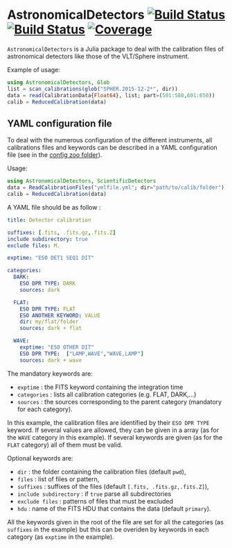 # AstronomicalDetectors [![Build Status](https://travis-ci.com/emmt/AstronomicalDetectors.jl.svg?branch=main)](https://travis-ci.com/emmt/AstronomicalDetectors.jl) [![Build Status](https://ci.appveyor.com/api/projects/status/github/emmt/AstronomicalDetectors.jl?svg=true)](https://ci.appveyor.com/project/emmt/AstronomicalDetectors-jl) [![Coverage](https://codecov.io/gh/emmt/AstronomicalDetectors.jl/branch/main/graph/badge.svg)](https://codecov.io/gh/emmt/AstronomicalDetectors.jl)

`AstronomicalDetectors` is a Julia package to deal with the calibration files
of astronomical detectors like those of the VLT/Sphere instrument.

Example of usage:

```julia
using AstronomicalDetectors, Glob
list = scan_calibrations(glob("SPHER.2015-12-2*", dir))
data = read(CalibrationData{Float64}, list; part=(501:580,601:650))
calib = ReducedCalibration(data)
```

## YAML configuration file

To deal with the numerous configuration of the different instruments, all calibrations files and keywords can be described in a YAML configuration file (see in the [config zoo folder](zoo)).

Usage:

```julia
using AstronomicalDetectors, ScientificDetectors
data = ReadCalibrationFiles("ymlfile.yml"; dir="path/to/calib/folder")
calib = ReducedCalibration(data)
```

A YAML file should be as follow :

```yaml
title: Detector calibration

suffixes: [.fits, .fits.gz,.fits.Z]
include subdirectory: true
exclude files: M.

exptime: "ESO DET1 SEQ1 DIT"

categories:
  DARK:
    ESO DPR TYPE: DARK
    sources: dark

  FLAT:
    ESO DPR TYPE: FLAT
    ESO ANOTHER KEYWORD: VALUE
    dir: my/flat/folder
    sources: dark + flat

  WAVE:
    exptime: "ESO OTHER DIT"
    ESO DPR TYPE:  ["LAMP,WAVE","WAVE,LAMP"]
    sources: dark + wave
```

The mandatory keywords are:

- `exptime` : the FITS keyword containing the integration time
- `categories` : lists all calibration categories (e.g. FLAT, DARK,...)
- `sources` : the sources corresponding to the parent category (mandatory for each category).

In this example, the calibration files are identified by their `ESO DPR TYPE` keyword.  If several values are allowed, they can be given in a array (as for the `WAVE` category in this example). If several keywords are given (as for the `FLAT` category) all of them must be valid.

Optional keywords are:

- `dir` :  the folder containing the calibration files (default `pwd`),
- `files` : list of files or pattern,
- `suffixes` : suffixes of the files  (default `[.fits, .fits.gz,.fits.Z]`),
- `include subdirectory` : if `true` parse all subdirectories
- `exclude files` : patterns of files that must be excluded
- `hdu` : name of the FITS HDU that contains the data (default `primary`).

All the keywords given in the root of the file are set for all the categories (as `suffixes` in the example) but this can be overiden by keywords in each category (as `exptime` in the example).
